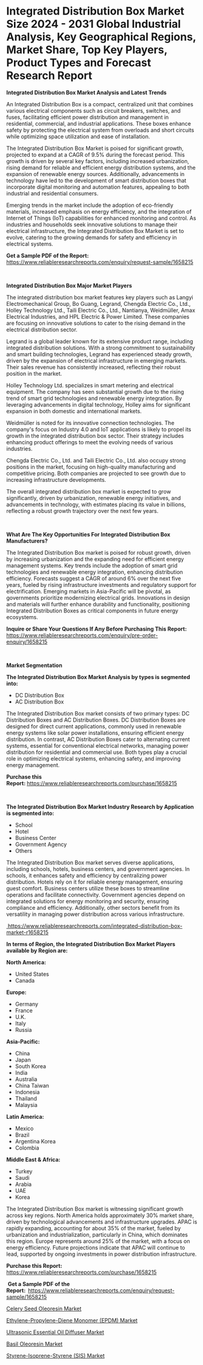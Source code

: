 <p><h1>Integrated Distribution Box Market Size 2024 - 2031 Global Industrial Analysis, Key Geographical Regions, Market Share, Top Key Players, Product Types and Forecast Research Report</h1></p><p><strong>Integrated Distribution Box Market Analysis and Latest Trends</strong></p>
<p><p>An Integrated Distribution Box is a compact, centralized unit that combines various electrical components such as circuit breakers, switches, and fuses, facilitating efficient power distribution and management in residential, commercial, and industrial applications. These boxes enhance safety by protecting the electrical system from overloads and short circuits while optimizing space utilization and ease of installation.</p><p>The Integrated Distribution Box Market is poised for significant growth, projected to expand at a CAGR of 9.5% during the forecast period. This growth is driven by several key factors, including increased urbanization, rising demand for reliable and efficient energy distribution systems, and the expansion of renewable energy sources. Additionally, advancements in technology have led to the development of smart distribution boxes that incorporate digital monitoring and automation features, appealing to both industrial and residential consumers.</p><p>Emerging trends in the market include the adoption of eco-friendly materials, increased emphasis on energy efficiency, and the integration of Internet of Things (IoT) capabilities for enhanced monitoring and control. As industries and households seek innovative solutions to manage their electrical infrastructure, the Integrated Distribution Box Market is set to evolve, catering to the growing demands for safety and efficiency in electrical systems.</p></p>
<p><strong>Get a Sample PDF of the Report:&nbsp;</strong> <a href="https://www.reliableresearchreports.com/enquiry/request-sample/1658215?utm_campaign=1289&utm_medium=2&utm_source=Github&utm_content=ia&utm_term=28092024&utm_id=integrated-distribution-box">https://www.reliableresearchreports.com/enquiry/request-sample/1658215</a></p>
<p>&nbsp;</p>
<p><strong>Integrated Distribution Box Major Market Players</strong></p>
<p><p>The integrated distribution box market features key players such as Langyi Electromechanical Group, Bo Guang, Legrand, Chengda Electric Co., Ltd., Holley Technology Ltd., Taili Electric Co., Ltd., Nantianya, Weidmüller, Amax Electrical Industries, and HPL Electric & Power Limited. These companies are focusing on innovative solutions to cater to the rising demand in the electrical distribution sector.</p><p>Legrand is a global leader known for its extensive product range, including integrated distribution solutions. With a strong commitment to sustainability and smart building technologies, Legrand has experienced steady growth, driven by the expansion of electrical infrastructure in emerging markets. Their sales revenue has consistently increased, reflecting their robust position in the market.</p><p>Holley Technology Ltd. specializes in smart metering and electrical equipment. The company has seen substantial growth due to the rising trend of smart grid technologies and renewable energy integration. By leveraging advancements in digital technology, Holley aims for significant expansion in both domestic and international markets.</p><p>Weidmüller is noted for its innovative connection technologies. The company's focus on Industry 4.0 and IoT applications is likely to propel its growth in the integrated distribution box sector. Their strategy includes enhancing product offerings to meet the evolving needs of various industries.</p><p>Chengda Electric Co., Ltd. and Taili Electric Co., Ltd. also occupy strong positions in the market, focusing on high-quality manufacturing and competitive pricing. Both companies are projected to see growth due to increasing infrastructure developments.</p><p>The overall integrated distribution box market is expected to grow significantly, driven by urbanization, renewable energy initiatives, and advancements in technology, with estimates placing its value in billions, reflecting a robust growth trajectory over the next few years.</p></p>
<p>&nbsp;</p>
<p><strong>What Are The Key Opportunities For Integrated Distribution Box Manufacturers?</strong></p>
<p><p>The Integrated Distribution Box market is poised for robust growth, driven by increasing urbanization and the expanding need for efficient energy management systems. Key trends include the adoption of smart grid technologies and renewable energy integration, enhancing distribution efficiency. Forecasts suggest a CAGR of around 6% over the next five years, fueled by rising infrastructure investments and regulatory support for electrification. Emerging markets in Asia-Pacific will be pivotal, as governments prioritize modernizing electrical grids. Innovations in design and materials will further enhance durability and functionality, positioning Integrated Distribution Boxes as critical components in future energy ecosystems.</p></p>
<p><strong>Inquire or Share Your Questions If Any Before Purchasing This Report:</strong> <a href="https://www.reliableresearchreports.com/enquiry/pre-order-enquiry/1658215?utm_campaign=1289&utm_medium=2&utm_source=Github&utm_content=ia&utm_term=28092024&utm_id=integrated-distribution-box">https://www.reliableresearchreports.com/enquiry/pre-order-enquiry/1658215</a></p>
<p>&nbsp;</p>
<p><strong>Market Segmentation</strong></p>
<p><strong>The Integrated Distribution Box Market Analysis by types is segmented into:</strong></p>
<p><ul><li>DC Distribution Box</li><li>AC Distribution Box</li></ul></p>
<p><p>The Integrated Distribution Box market consists of two primary types: DC Distribution Boxes and AC Distribution Boxes. DC Distribution Boxes are designed for direct current applications, commonly used in renewable energy systems like solar power installations, ensuring efficient energy distribution. In contrast, AC Distribution Boxes cater to alternating current systems, essential for conventional electrical networks, managing power distribution for residential and commercial use. Both types play a crucial role in optimizing electrical systems, enhancing safety, and improving energy management.</p></p>
<p><strong>Purchase this Report:&nbsp;</strong><a href="https://www.reliableresearchreports.com/purchase/1658215?utm_campaign=1289&utm_medium=2&utm_source=Github&utm_content=ia&utm_term=28092024&utm_id=integrated-distribution-box">https://www.reliableresearchreports.com/purchase/1658215</a></p>
<p>&nbsp;</p>
<p><strong>The Integrated Distribution Box Market Industry Research by Application is segmented into:</strong></p>
<p><ul><li>School</li><li>Hotel</li><li>Business Center</li><li>Government Agency</li><li>Others</li></ul></p>
<p><p>The Integrated Distribution Box market serves diverse applications, including schools, hotels, business centers, and government agencies. In schools, it enhances safety and efficiency by centralizing power distribution. Hotels rely on it for reliable energy management, ensuring guest comfort. Business centers utilize these boxes to streamline operations and facilitate connectivity. Government agencies depend on integrated solutions for energy monitoring and security, ensuring compliance and efficiency. Additionally, other sectors benefit from its versatility in managing power distribution across various infrastructure.</p></p>
<p><a href="https://www.reliableresearchreports.com/integrated-distribution-box-market-r1658215?utm_campaign=1289&utm_medium=2&utm_source=Github&utm_content=ia&utm_term=28092024&utm_id=integrated-distribution-box">&nbsp;https://www.reliableresearchreports.com/integrated-distribution-box-market-r1658215</a></p>
<p><strong>In terms of Region, the Integrated Distribution Box Market Players available by Region are:</strong></p>
<p>
    <p> <strong> North America: </strong>
        <ul>
            <li>United States</li>
            <li>Canada</li>
        </ul>
        </p> 
    <p> <strong> Europe: </strong>
        <ul>
            <li>Germany</li>
            <li>France</li>
            <li>U.K.</li>
            <li>Italy</li>
            <li>Russia</li>
        </ul>
        </p> 
    <p> <strong> Asia-Pacific: </strong>
        <ul>
            <li>China</li>
            <li>Japan</li>
            <li>South Korea</li>
            <li>India</li>
            <li>Australia</li>
            <li>China Taiwan</li>
            <li>Indonesia</li>
            <li>Thailand</li>
            <li>Malaysia</li>
        </ul>
        </p> 
    <p> <strong> Latin America: </strong>
        <ul>
            <li>Mexico</li>
            <li>Brazil</li>
            <li>Argentina Korea</li>
            <li>Colombia</li>
        </ul>
        </p> 
    <p> <strong> Middle East & Africa: </strong>
        <ul>
            <li>Turkey</li>
            <li>Saudi</li>
            <li>Arabia</li>
            <li>UAE</li>
            <li>Korea</li>
        </ul>
    </p>
    </p>
<p><p>The Integrated Distribution Box market is witnessing significant growth across key regions. North America holds approximately 30% market share, driven by technological advancements and infrastructure upgrades. APAC is rapidly expanding, accounting for about 35% of the market, fueled by urbanization and industrialization, particularly in China, which dominates this region. Europe represents around 25% of the market, with a focus on energy efficiency. Future projections indicate that APAC will continue to lead, supported by ongoing investments in power distribution infrastructure.</p></p>
<p><strong>Purchase this Report: </strong><a href="https://www.reliableresearchreports.com/purchase/1658215?utm_campaign=1289&utm_medium=2&utm_source=Github&utm_content=ia&utm_term=28092024&utm_id=integrated-distribution-box">https://www.reliableresearchreports.com/purchase/1658215</a></p>
<p>&nbsp;<strong>Get a Sample PDF of the Report:&nbsp;&nbsp;</strong><a href="https://www.reliableresearchreports.com/enquiry/request-sample/1658215?utm_campaign=1289&utm_medium=2&utm_source=Github&utm_content=ia&utm_term=28092024&utm_id=integrated-distribution-box">https://www.reliableresearchreports.com/enquiry/request-sample/1658215</a></p>
<p><strong></strong></p>
<p><p><a href="https://www.linkedin.com/pulse/what-influencing-future-celery-seed-oleoresin-market-insights-g1g3e?utm_campaign=1289&utm_medium=2&utm_source=Github&utm_content=ia&utm_term=28092024&utm_id=integrated-distribution-box">Celery Seed Oleoresin Market</a></p><p><a href="https://issuu.com/reportprime-2/docs/ethylene-propylene-diene-monomer-ep_c4d1e683349a14?utm_campaign=1289&utm_medium=2&utm_source=Github&utm_content=ia&utm_term=28092024&utm_id=integrated-distribution-box">Ethylene-Propylene-Diene Monomer (EPDM) Market</a></p><p><a href="https://www.linkedin.com/pulse/global-ultrasonic-essential-oil-diffuser-market-analysis-key-trends-dfgxe?trackingId=P%2FVcUuZLQO%2BCl9op2kigiA%3D%3D&utm_campaign=1289&utm_medium=2&utm_source=Github&utm_content=ia&utm_term=28092024&utm_id=integrated-distribution-box">Ultrasonic Essential Oil Diffuser Market</a></p><p><a href="https://www.linkedin.com/pulse/exploring-basil-oleoresin-market-dynamics-global-trends-future-4x8he?utm_campaign=1289&utm_medium=2&utm_source=Github&utm_content=ia&utm_term=28092024&utm_id=integrated-distribution-box">Basil Oleoresin Market</a></p><p><a href="https://issuu.com/reportprime-2/docs/styrene-isoprene-styrene-sis-market_3008e9ed1edc2d?utm_campaign=1289&utm_medium=2&utm_source=Github&utm_content=ia&utm_term=28092024&utm_id=integrated-distribution-box">Styrene-Isoprene-Styrene (SIS) Market</a></p></p>